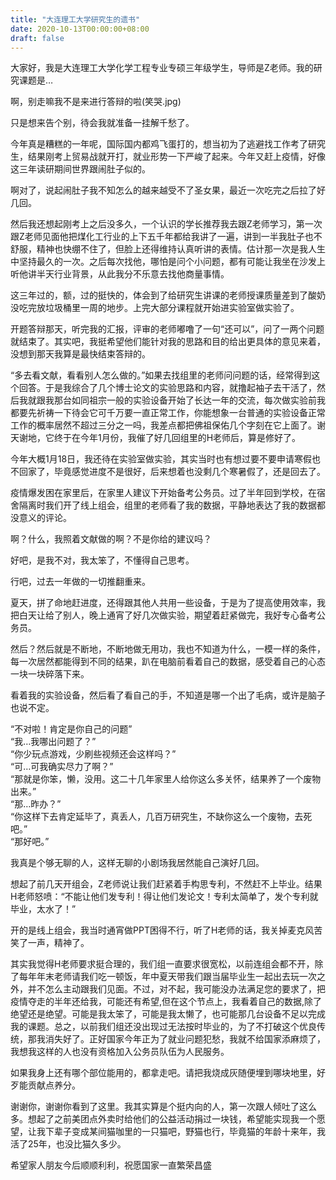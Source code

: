 ```yaml
---
title: "大连理工大学研究生的遗书"
date: 2020-10-13T00:00:00+08:00
draft: false
---
```


大家好，我是大连理工大学化学工程专业专硕三年级学生，导师是Z老师。我的研究课题是…

啊，别走嘛我不是来进行答辩的啦(笑哭.jpg)

只是想来告个别，待会我就准备一挂解千愁了。

今年真是糟糕的一年呢，国际国内都鸡飞蛋打的，想当初为了逃避找工作考了研究生，结果刚考上贸易战就开打，就业形势一下严峻了起来。今年又赶上疫情，好像这三年读研期间世界跟闹肚子似的。

啊对了，说起闹肚子我不知怎么的越来越受不了圣女果，最近一次吃完之后拉了好几回。

然后我还想起刚考上之后没多久，一个认识的学长推荐我去跟Z老师学习，第一次跟Z老师见面他把煤化工行业的上下五千年都给我讲了一遍，讲到一半我肚子也不舒服，精神也快绷不住了，但脸上还得维持认真听讲的表情。估计那一次是我人生中坚持最久的一次。之后每次找他，哪怕是问个小问题，都有可能让我坐在沙发上听他讲半天行业背景，从此我分不乐意去找他商量事情。

这三年过的，额，过的挺快的，体会到了给研究生讲课的老师授课质量差到了酸奶没吃完放垃圾桶里一周的地步。上完大部分课程就开始进实验室做实验了。

开题答辩那天，听完我的汇报，评审的老师嘟噜了一句“还可以”，问了一两个问题就结束了。其实吧，我挺希望他们能针对我的思路和目的给出更具体的意见来着，没想到那天我算是最快结束答辩的。

“多去看文献，看看别人怎么做的。”如果去找组里的老师问问题的话，经常得到这个回答。于是我综合了几个博士论文的实验思路和内容，就撸起袖子去干活了，然后我就跟我那台如同祖宗一般的实验设备开始了长达一年的交流，每次做实验前我都要先祈祷一下待会它可千万要一直正常工作，你能想象一台普通的实验设备正常工作的概率居然不超过三分之一吗，我差点都把佛祖保佑几个字刻在它上面了。谢天谢地，它终于在今年1月份，我催了好几回组里的H老师后，算是修好了。

今年大概1月18日，我还待在实验室做实验，其实当时也有想过要不要申请寒假也不回家了，毕竟感觉进度不是很好，后来想着也没剩几个寒暑假了，还是回去了。

疫情爆发困在家里后，在家里人建议下开始备考公务员。过了半年回到学校，在宿舍隔离时我们开了线上组会，组里的老师看了我的数据，平静地表达了我的数据都没意义的评论。

啊？什么，我照着文献做的啊？不是你给的建议吗？

好吧，是我不对，我太笨了，不懂得自己思考。

行吧，过去一年做的一切推翻重来。

夏天，拼了命地赶进度，还得跟其他人共用一些设备，于是为了提高使用效率，我把白天让给了别人，晚上通宵了好几次做实验，期望着赶紧做完，我好专心备考公务员。

然后？然后就是不断地，不断地做无用功，我也不知道为什么，一模一样的条件，每一次居然都能得到不同的结果，趴在电脑前看着自己的数据，感受着自己的心态一块一块碎落下来。

看着我的实验设备，然后看了看自己的手，不知道是哪一个出了毛病，或许是脑子也说不定。

“不对啦！肯定是你自己的问题”  
“我…我哪出问题了？”  
“你少玩点游戏，少刷些视频还会这样吗？”  
“可…可我确实尽力了啊？”  
“那就是你笨，懒，没用。这二十几年家里人给你这么多关怀，结果养了一个废物出来。”  
“那…昨办？”  
“你这样下去肯定延毕了，真丢人，几百万研究生，不缺你这么一个废物，去死吧。”  
“那好吧。”  

我真是个够无聊的人，这样无聊的小剧场我居然能自己演好几回。

想起了前几天开组会，Z老师说让我们赶紧着手构思专利，不然赶不上毕业。结果H老师怒喷：“不能让他们发专利！得让他们发论文！专利太简单了，发个专利就毕业，太水了！”

开的是线上组会，我当时通宵做PPT困得不行，听了H老师的话，我关掉麦克风苦笑了一声，精神了。

其实我觉得H老师要求挺合理的，我们组一直要求很宽松，以前连组会都不开，除了每年年末老师请我们吃一顿饭，年中夏天带我们跟当届毕业生一起出去玩一次之外，并不怎么主动跟我们见面。不过，对不起，我可能没办法满足您的要求了，把疫情夺走的半年还给我，可能还有希望,但在这个节点上，我看着自己的数据,除了绝望还是绝望。可能是我太笨了，可能是我太懒了，也可能那几台设备不足以完成我的课题。总之，以前我们组还没出现过无法按时毕业的，为了不打破这个优良传统，那我消失好了。正好国家今年正为了就业问题犯愁，我就不给国家添麻烦了，我想我这样的人也没有资格加入公务员队伍为人民服务。

如果我身上还有哪个部位能用的，都拿走吧。请把我烧成灰随便埋到哪块地里，好歹能贡献点养分。

谢谢你，谢谢你看到了这里。我其实算是个挺内向的人，第一次跟人倾吐了这么多。想起了之前美团点外卖时给他们的公益活动捐过一块钱，希望能实现我一个愿望，让我下辈子变成某间猫咖里的一只猫吧，野猫也行，毕竟猫的年龄十来年，我活了25年，也没比猫久多少。

希望家人朋友今后顺顺利利，祝愿国家一直繁荣昌盛
